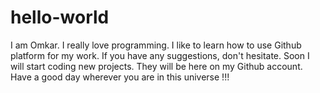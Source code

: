 # hello-world
I am Omkar. I really love programming. I like to learn how to use Github platform for my work.
If you have any suggestions, don't hesitate.
Soon I will start coding new projects. They will be here on my Github account.
Have a good day wherever you are in this universe !!!
